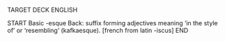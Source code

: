 TARGET DECK
ENGLISH

START
Basic
-esque
Back: suffix forming adjectives meaning ‘in the style of’ or ‘resembling’ (kafkaesque). [french from latin -iscus]
END
